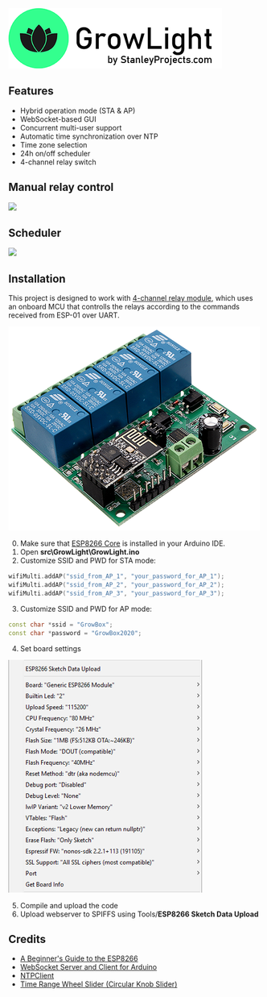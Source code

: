 ![](doc/img/logo.png)

## Features
- Hybrid operation mode (STA & AP)
- WebSocket-based GUI
- Concurrent multi-user support
- Automatic time synchronization over NTP
- Time zone selection
- 24h on/off scheduler
- 4-channel relay switch

## Manual relay control
![](doc/img/manual.gif)

## Scheduler
![](doc/img/automatic.gif)

## Installation
This project is designed to work with [4-channel relay module](http://www.icstation.com/esp8266-wifi-channel-relay-module-remote-control-switch-wireless-transmitter-smart-home-p-13420.html), which uses an onboard MCU that controlls the relays according to the commands received from ESP-01 over UART.

![](doc/img/relaymodule.png)

0. Make sure that [ESP8266 Core](https://github.com/esp8266/Arduino) is installed in your Arduino IDE. 
1. Open __src\GrowLight\GrowLight.ino__
2. Customize SSID and PWD for STA mode:
```cpp
wifiMulti.addAP("ssid_from_AP_1", "your_password_for_AP_1");
wifiMulti.addAP("ssid_from_AP_2", "your_password_for_AP_2");
wifiMulti.addAP("ssid_from_AP_3", "your_password_for_AP_3");
```
3. Customize SSID and PWD for AP mode:
```cpp
const char *ssid = "GrowBox";
const char *password = "GrowBox2020";
```
4. Set board settings

![](doc/img/arduino_upload_settings.png)

5. Compile and upload the code
6. Upload webserver to SPIFFS using Tools/__ESP8266 Sketch Data Upload__

## Credits
- [A Beginner's Guide to the ESP8266](https://tttapa.github.io/ESP8266/Chap01%20-%20ESP8266.html)
- [WebSocket Server and Client for Arduino](https://github.com/Links2004/arduinoWebSockets)
- [NTPClient](https://github.com/arduino-libraries/NTPClient)
- [Time Range Wheel Slider (Circular Knob Slider)](https://github.com/jpweinerdev/timerangewheelslider)


